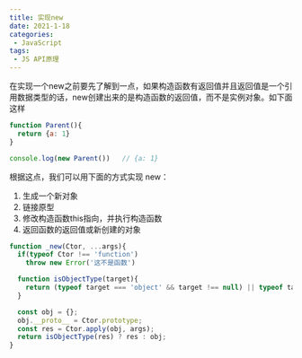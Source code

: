 ```yaml
---
title: 实现new
date: 2021-1-18
categories:
 - JavaScript
tags:
 - JS API原理
---
```




在实现一个new之前要先了解到一点，如果构造函数有返回值并且返回值是一个引用数据类型的话，new创建出来的是构造函数的返回值，而不是实例对象。如下面这样

```js
function Parent(){
  return {a: 1}
}

console.log(new Parent())	// {a: 1}
```

根据这点，我们可以用下面的方式实现 new：

1. 生成一个新对象
2. 链接原型
3. 修改构造函数this指向，并执行构造函数
4. 返回函数的返回值或新创建的对象

```js
function _new(Ctor, ...args){
  if(typeof Ctor !== 'function')
    throw new Error('这不是函数')

  function isObjectType(target){
    return (typeof target === 'object' && target !== null) || typeof target === 'function'
  }

  const obj = {};
  obj.__proto__ = Ctor.prototype;
  const res = Ctor.apply(obj, args);
  return isObjectType(res) ? res : obj;
}
```

